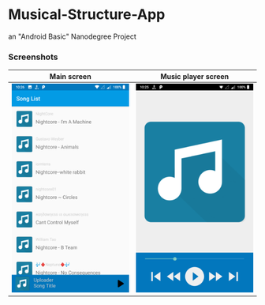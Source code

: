 # Musical-Structure-App
an "Android Basic" Nanodegree Project

### Screenshots
Main screen              |   Music player screen
-------------------------|-------------------------
![1](/Screenshots/1.png) | ![2](/Screenshots/2.png)
